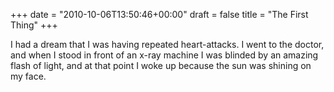 +++
date = "2010-10-06T13:50:46+00:00"
draft = false
title = "The First Thing"
+++
<p>I had a dream that I was having repeated heart-attacks. I went to the doctor, and when I stood in front of an x-ray machine I was blinded by an amazing flash of light, and at that point I woke up because the sun was shining on my face.</p> 
